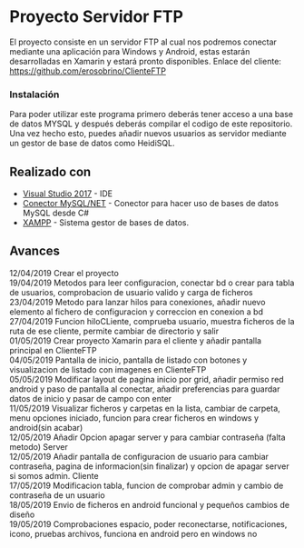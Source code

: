 # Proyecto Servidor FTP
El proyecto consiste en un servidor FTP al cual nos podremos conectar mediante una aplicación para Windows y Android, estas estarán desarrolladas en Xamarin y estará pronto disponibles.
Enlace del cliente: https://github.com/erosobrino/ClienteFTP


### Instalación 

Para poder utilizar este programa primero deberás tener acceso a una base de datos MYSQL y después deberás compilar el codigo de este repositorio.
Una vez hecho esto, puedes añadir nuevos usuarios as servidor mediante un gestor de base de datos como HeidiSQL.


## Realizado con 

* [Visual Studio 2017](https://visualstudio.microsoft.com/es/downloads/) - IDE
* [Conector MySQL/NET](https://dev.mysql.com/downloads/connector/net/) - Conector para hacer uso de bases de datos MySQL desde C#
* [XAMPP](https://www.apachefriends.org/es/index.html) - Sistema gestor de bases de datos.


## Avances

12/04/2019 Crear el proyecto<br>
19/04/2019 Metodos para leer configuracion, conectar bd o crear para tabla de usuarios, comprobacion de usuario valido y carga de ficheros<br>
23/04/2019 Metodo para lanzar hilos para conexiones, añadir nuevo elemento al fichero de configuracion y correccion en conexion a bd<br>
27/04/2019 Funcion hiloCLiente, comprueba usuario, muestra ficheros de la ruta de ese cliente, permite cambiar de directorio y salir<br>
01/05/2019 Crear proyecto Xamarin para el cliente y añadir pantalla principal en ClienteFTP<br>
04/05/2019 Pantalla de inicio, pantalla de listado con botones y visualizacion de listado con imagenes en ClienteFTP<br>
05/05/2019 Modificar layout de pagina inicio por grid, añadir permiso red android y paso de pantalla al conectar, añadir preferencias para guardar datos de inicio y pasar de campo con enter<br>
11/05/2019 Visualizar ficheros y carpetas en la lista, cambiar de carpeta, menu opciones iniciado, funcion para crear ficheros en windows y android(sin acabar) <br>
12/05/2019 Añadir Opcion apagar server y para cambiar contraseña (falta metodo) Server<br>
12/05/2019 Añadir pantalla de configuracion de usuario para cambiar contraseña, pagina de informacion(sin finalizar) y opcion de apagar server si somos admin. Cliente<br>
17/05/2019 Modificacion tabla, funcion de comprobar admin y cambio de contraseña de un usuario<br>
18/05/2019 Envio de ficheros en android funcional y pequeños cambios de diseño<br>
19/05/2019 Comprobaciones espacio, poder reconectarse, notificaciones, icono, pruebas archivos, funciona en android pero en windows no<br>
